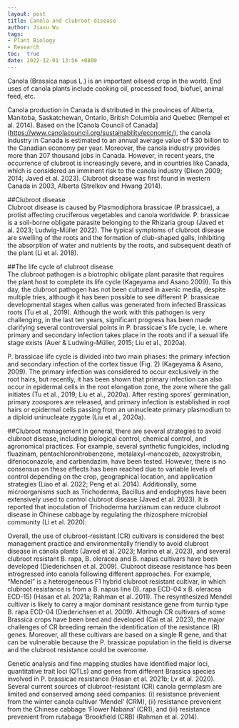 ```yaml
---
layout: post
title: Canola and clubroot disease
author: Jiaxu Wu
tags:
- Plant Biology
- Research
toc:  true
date: 2022-12-01 13:56 +0800
---
```

Canola (Brassica napus L.) is an important oilseed crop in the world. End uses of canola plants include cooking oil, processed food, biofuel, animal feed, etc.  

Canola production in Canada is distributed in the provinces of Alberta, Manitoba, Saskatchewan, Ontario, British Columbia and Quebec (Rempel et al. 2014). Based on the [Canola Council of Canada] (https://www.canolacouncil.org/sustainability/economic/), the canola industry in Canada is estimated to an annual average value of $30 billion to the Canadian economy per year. Moreover, the canola industry provides more than 207 thousand jobs in Canada. However, in recent years, the occurrence of clubroot is increasingly severe, and in countries like Canada, which is considered an imminent risk to the canola industry (Dixon 2009; 2014; Javed et al. 2023). Clubroot disease was first found in western Canada in 2003, Alberta (Strelkov and Hwang 2014).    

##Clubroot disease  
Clubroot disease is caused by Plasmodiphora brassicae (P.brassicae), a protist affecting cruciferous vegetables and canola worldwide. P. brassicae is a soil-borne obligate parasite belonging to the Rhizaria group (Javed et al. 2023; Ludwig-Müller 2022). The typical symptoms of clubroot disease are swelling of the roots and the formation of club-shaped galls, inhibiting the absorption of water and nutrients by the roots, and subsequent death of the plant (Li et al. 2018).  

##The life cycle of clubroot disease  
The clubroot pathogen is a biotrophic obligate plant parasite that requires the plant host to complete its life cycle (Kageyama and Asano 2009). To this day, the clubroot pathogen has not been cultured in axenic media, despite multiple tries, although it has been possible to see different P. brassicae developmental stages when callus was generated from infected Brassicas roots (Tu et al., 2019). Although the work with this pathogen is very challenging, in the last ten years, significant progress has been made clarifying several controversial points in P. brassicae's life cycle, i.e. where primary and secondary infection takes place in the roots and if a sexual life stage exists (Auer & Ludwing-Müller, 2015; Liu et al., 2020a).

P. brassicae life cycle is divided into two main phases: the primary infection and secondary infection of the cortex tissue (Fig. 2) (Kageyama & Asano, 2009). The primary infection was considered to occur exclusively in the root hairs, but recently, it has been shown that primary infection can also occur in epidermal cells in the root elongation zone, the zone where the gall initiates (Tu et al., 2019; Liu et al., 2020a). After resting spores’ germination, primary zoospores are released, and primary infection is established in root hairs or epidermal cells passing from an uninucleate primary plasmodium to a diploid uninucleate zygote (Liu et al., 2020a).

##Clubroot management
In general, there are several strategies to avoid clubroot disease, including biological control, chemical control, and agronomical practices. For example, several synthetic fungicides, including fluazinam, pentachloronitrobenzene, metalaxyl-mancozeb, azoxystrobin, difenoconazole, and carbendazim, have been tested. However, there is no consensus on these effects has been reached due to variable levels of control depending on the crop, geographical location, and application strategies (Liao et al. 2022; Peng et al. 2014). Additionally, some microorganisms such as Trichoderma, Bacillus and endophytes have been extensively used to control clubroot disease (Javed et al. 2023). It is reported that inoculation of Trichoderma harzianum can reduce clubroot disease in Chinese cabbage by regulating the rhizosphere microbial community (Li et al. 2020).  

Overall, the use of clubroot-resistant (CR) cultivars is considered the best management practice and environmentally friendly to avoid clubroot disease in canola plants (Javed et al. 2023; Marino et al. 2023), and several clubroot resistant B. rapa, B. oleracea and B. napus cultivars have been developed (Diederichsen et al. 2009). Clubroot disease resistance has been introgressed into canola following different approaches. For example, “Mendel” is a heterogeneous F1 hybrid clubroot resistant cultivar, in which clubroot resistance is from a B. napus line (B. rapa ECD-04 x B. oleracea ECD-15) (Hasan et al. 2021a; Rahman et al. 2011). The resynthesized Mendel cultivar is likely to carry a major dominant resistance gene from turnip type B. rapa ECD-04 (Diederichsen et al. 2009). Although CR cultivars of some Brassica crops have been bred and developed (Cai et al. 2023), the major challenges of CR breeding remain the identification of the resistance (R) genes. Moreover, all these cultivars are based on a single R gene, and that can be vulnerable because the P. brassicae population in the field is diverse and the clubroot resistance could be overcome.  

Genetic analysis and fine mapping studies have identified major loci, quantitative trait loci (QTLs) and genes from different Brassica species involved in P. brassicae resistance (Hasan et al. 2021b; Lv et al. 2020). Several current sources of clubroot-resistant (CR) canola germplasm are limited and conserved among seed companies: (i) resistance prevenient from the winter canola cultivar ‘Mendel’ (CRM), (ii) resistance prevenient from the Chinese cabbage ‘Flower Nabana’ (CR1), and (iii) resistance prevenient from rutabaga ‘Brookfield (CRB) (Rahman et al. 2014).  
